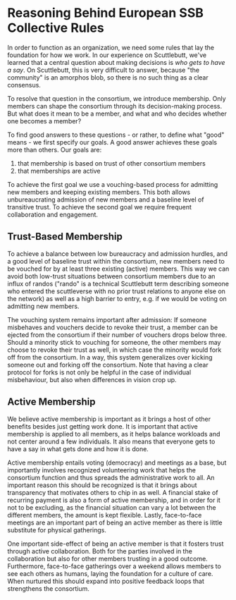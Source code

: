 # Reasoning Behind European SSB Collective Rules

In order to function as an organization, we need some rules that lay the foundation for how we work. In our experience on Scuttlebutt, we've learned that a central question about making decisions is _who gets to have a say_. On Scuttlebutt, this is very difficult to answer, because "the community" is an amorphos blob, so there is no such thing as a clear consensus.

To resolve that question in the consortium, we introduce membership. Only members can shape the consortium through its decision-making process. But what does it mean to be a member, and what and who decides whether one becomes a member?

To find good answers to these questions - or rather, to define what "good" means - we first specify our goals. A good answer achieves these goals more than others. Our goals are:

1. that membership is based on trust of other consortium members
2. that memberships are active

To achieve the first goal we use a vouching-based process for admitting new members and keeping existing members. This both allows unbureaucrating admission of new members and a baseline level of transitive trust. To achieve the second goal we require frequent collaboration and engagement.

## Trust-Based Membership

To achieve a balance between low bureaucracy and admission hurdles, and a good level of baseline trust within the consortium, new members need to be vouched for by at least three existing (active) members. This way we can avoid both low-trust situations between consortium members due to an influx of randos ("rando" is a technical Scuttlebutt term describing someone who entered the scuttleverse with no prior trust relations to anyone else on the network) as well as a high barrier to entry, e.g. if we would be voting on admitting new members.

The vouching system remains important after admission: If someone misbehaves and vouchers decide to revoke their trust, a member can be ejected from the consortium if their number of vouchers drops below three. Should a minority stick to vouching for someone, the other members may choose to revoke their trust as well, in which case the minority would fork off from the consortium. In a way, this system generalizes over kicking someone out and forking off the consortium. Note that having a clear protocol for forks is not only be helpful in the case of individual misbehaviour, but also when differences in vision crop up.

## Active Membership

We believe active membership is important as it brings a host of other benefits besides just getting work done. It is important that active membership is applied to all members, as it helps balance workloads and not center around a few individuals. It also means that everyone gets to have a say in what gets done and how it is done. 

Active membership entails voting (democracy) and meetings as a base, but importantly involves recognized volunteering work that helps the consortium function and thus spreads the administrative work to all. An important reason this should be recognized is that it brings about transparency that motivates others to chip in as well. A financial stake of recurring payment is also a form of active membership, and in order for it not to be excluding, as the financial situation can vary a lot between the different members, the amount is kept flexible. Lastly, face-to-face meetings are an important part of being an active member as there is little substitute for physical gatherings.

One important side-effect of being an active member is that it fosters trust through active collaboration. Both for the parties involved in the collaboration but also for other members trusting in a good outcome. Furthermore, face-to-face gatherings over a weekend allows members to see each others as humans, laying the foundation for a culture of care. When nurtured this should expand into positive feedback loops that strengthens the consortium.
